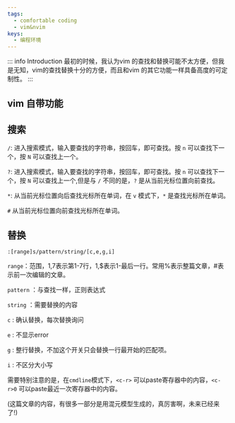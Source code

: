 ```yaml
---
tags:
  - comfortable coding
  - vim&nvim
keys:
  - 编程环境
---
```


::: info Introduction
最初的时候，我认为vim 的查找和替换可能不太方便，但我是无知，vim的查找替换十分的方便，而且和vim 的其它功能一样具备高度的可定制性。
:::

## vim 自带功能

## 搜索
`/`: 进入搜索模式，输入要查找的字符串，按回车，即可查找。按 `n` 可以查找下一个，按 `N` 可以查找上一个。

`?`: 进入搜索模式，输入要查找的字符串，按回车，即可查找。按 `n` 可以查找下一个，按 `N` 可以查找上一个,但是与 `/` 不同的是，`?` 是从当前光标位置向前查找。

`*`: 从当前光标位置向后查找光标所在单词，在 `v` 模式下，`*` 是查找光标所在单词。 

`#` 从当前光标位置向前查找光标所在单词。


## 替换

``` vim
:[range]s/pattern/string/[c,e,g,i]
```

`range`：范围，1,7表示第1-7行，1,$表示1-最后一行。常用%表示整篇文章，#表示前一次编辑的文章。

`pattern` ：与查找一样，正则表达式

`string` ：需要替换的内容


`c` : 确认替换，每次替换询问

`e` : 不显示error

`g` : 整行替换，不加这个开关只会替换一行最开始的匹配项。

`i` : 不区分大小写

需要特别注意的是，在`cmdline`模式下，`<c-r>` 可以paste寄存器中的内容，`<c-r>0` 可以paste最近一次寄存器中的内容。

(这篇文章的内容，有很多一部分是用混元模型生成的，真厉害啊，未来已经来了!)
